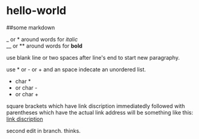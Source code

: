 # hello-world

##some markdown 

_ or * around words for *italic*  
__ or ** around words for __bold__  

use blank line or two spaces after line's end to start
new paragraphy.

use * or - or + and an space indecate an unordered list.
* char *
* or char -
* or char +

square brackets which have link discription immediatedly followed with
parentheses which have the actual link address will be something like
this: [link discription](https://github.com/uezy3/)



second edit in branch.
thinks.
